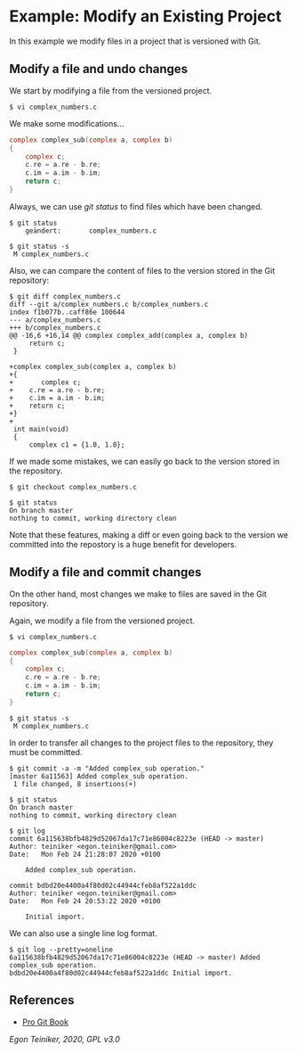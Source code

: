 # Example: Modify an Existing Project

In this example we modify files in a project that is versioned with Git.

## Modify a file and undo changes 

We start by modifying a file from the versioned project.
```
$ vi complex_numbers.c
```
We make some modifications...

```C
complex complex_sub(complex a, complex b)
{
	complex c;
    c.re = a.re - b.re;
    c.im = a.im - b.im;
    return c;
}
```

Always, we can use *git status* to find files which have been changed.
```
$ git status
	geändert:       complex_numbers.c

$ git status -s
 M complex_numbers.c
```
Also, we can compare the content of files to the version stored in the
Git repository:

```
$ git diff complex_numbers.c
diff --git a/complex_numbers.c b/complex_numbers.c
index f1b077b..caff86e 100644
--- a/complex_numbers.c
+++ b/complex_numbers.c
@@ -16,6 +16,14 @@ complex complex_add(complex a, complex b)
     return c;
 }
 
+complex complex_sub(complex a, complex b)
+{
+       complex c;
+    c.re = a.re - b.re;
+    c.im = a.im - b.im;
+    return c;
+}
+
 int main(void)
 {
     complex c1 = {1.0, 1.0};
```

If we made some mistakes, we can easily go back to the version stored 
in the repository.
```
$ git checkout complex_numbers.c

$ git status
On branch master
nothing to commit, working directory clean
```

Note that these features, making a diff or even going back to the 
version we committed into the repostory is a huge benefit for developers.


## Modify a file and commit changes 

On the other hand, most changes we make to files are saved in the Git 
repository.

Again, we modify a file from the versioned project.
```
$ vi complex_numbers.c
```
```C
complex complex_sub(complex a, complex b)
{
	complex c;
    c.re = a.re - b.re;
    c.im = a.im - b.im;
    return c;
}
```
```
$ git status -s
 M complex_numbers.c
```

In order to transfer all changes to the project files to the repository, 
they must be committed.
```
$ git commit -a -m "Added complex_sub operation."
[master 6a11563] Added complex_sub operation.
 1 file changed, 8 insertions(+)

$ git status
On branch master
nothing to commit, working directory clean
```

```
$ git log
commit 6a115638bfb4829d52067da17c71e86004c8223e (HEAD -> master)
Author: teiniker <egon.teiniker@gmail.com>
Date:   Mon Feb 24 21:28:07 2020 +0100

    Added complex_sub operation.

commit bdbd20e4400a4f80d02c44944cfeb8af522a1ddc
Author: teiniker <egon.teiniker@gmail.com>
Date:   Mon Feb 24 20:53:22 2020 +0100

    Initial import.
```

We can also use a single line log format.
```    
$ git log --pretty=oneline
6a115638bfb4829d52067da17c71e86004c8223e (HEAD -> master) Added complex_sub operation.
bdbd20e4400a4f80d02c44944cfeb8af522a1ddc Initial import.    
```

## References
* [Pro Git Book](https://git-scm.com/book/en/v2)

*Egon Teiniker, 2020, GPL v3.0*
